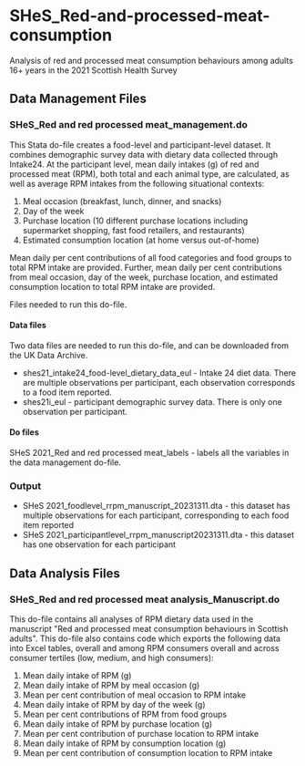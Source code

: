 # SHeS_Red-and-processed-meat-consumption
Analysis of red and processed meat consumption behaviours among adults 16+ years in the 2021 Scottish Health Survey

## Data Management Files

### SHeS_Red and red processed meat_management.do
This Stata do-file creates a food-level and participant-level dataset. It combines demographic survey data with dietary data collected through Intake24. At the participant level, mean daily intakes (g) of red and processed meat (RPM), both total and each animal type, are calculated, as well as average RPM intakes from the following situational contexts:

1) Meal occasion (breakfast, lunch, dinner, and snacks)
2) Day of the week
3) Purchase location (10 different purchase locations including supermarket shopping, fast food retailers, and restaurants)
4) Estimated consumption location (at home versus out-of-home)

Mean daily per cent contributions of all food categories and food groups to total RPM intake are provided. Further, mean daily per cent 
contributions from meal occasion, day of the week, purchase location, and estimated consumption location to total RPM intake are provided.

Files needed to run this do-file.
#### Data files
Two data files are needed to run this do-file, and can be downloaded from the UK Data Archive.
- shes21_intake24_food-level_dietary_data_eul - Intake 24 diet data. There are multiple observations per participant, each observation corresponds to a food item reported.
- shes21i_eul - participant demographic survey data. There is only one observation per participant.

#### Do files
SHeS 2021_Red and red processed meat_labels - labels all the variables in the data management do-file.

### Output
- SHeS 2021_foodlevel_rrpm_manuscript_20231311.dta - this dataset has multiple observations for each participant, corresponding to each food item reported
- SHeS 2021_participantlevel_rrpm_manuscript20231311.dta - this dataset has one observation for each participant

## Data Analysis Files
### SHeS_Red and red processed meat analysis_Manuscript.do
This do-file contains all analyses of RPM dietary data used in the manuscript "Red and processed meat consumption behaviours in Scottish adults". This do-file also contains code which exports the following data into Excel tables, overall and among RPM consumers overall and across consumer tertiles (low, medium, and high consumers): 

1) Mean daily intake of RPM (g)
2) Mean daily intake of RPM by meal occasion (g)
3) Mean per cent contribution of meal occasion to RPM intake
4) Mean daily intake of RPM by day of the week (g)
6) Mean per cent contributions of RPM from food groups
7) Mean daily intake of RPM by purchase location (g)
8) Mean per cent contribution of purchase location to RPM intake
9) Mean daily intake of RPM by consumption location (g)
10) Mean per cent contribution of consumption location to RPM intake
